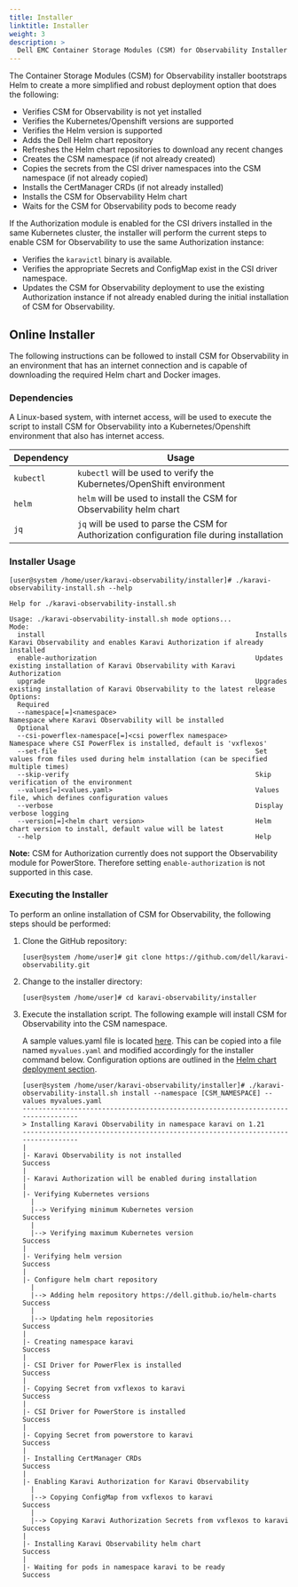 ```yaml
---
title: Installer
linktitle: Installer
weight: 3
description: >
  Dell EMC Container Storage Modules (CSM) for Observability Installer
---
```


<!--
Copyright (c) 2020 Dell Inc., or its subsidiaries. All Rights Reserved.

Licensed under the Apache License, Version 2.0 (the "License");
you may not use this file except in compliance with the License.
You may obtain a copy of the License at

    http://www.apache.org/licenses/LICENSE-2.0
-->

The Container Storage Modules (CSM) for Observability installer bootstraps Helm to create a more simplified and robust deployment option that does the following:
- Verifies CSM for Observability is not yet installed
- Verifies the Kubernetes/Openshift versions are supported
- Verifies the Helm version is supported
- Adds the Dell Helm chart repository
- Refreshes the Helm chart repositories to download any recent changes
- Creates the CSM namespace (if not already created)
- Copies the secrets from the CSI driver namespaces into the CSM namespace (if not already copied)
- Installs the CertManager CRDs (if not already installed)
- Installs the CSM for Observability Helm chart
- Waits for the CSM for Observability pods to become ready

If the Authorization module is enabled for the CSI drivers installed in the same Kubernetes cluster, the installer will perform the current steps to enable CSM for Observability to use the same Authorization instance:
- Verifies the `karavictl` binary is available.
- Verifies the appropriate Secrets and ConfigMap exist in the CSI driver namespace.
- Updates the CSM for Observability deployment to use the existing Authorization instance if not already enabled during the initial installation of CSM for Observability.

## Online Installer

The following instructions can be followed to install CSM for Observability in an environment that has an internet connection and is capable of downloading the required Helm chart and Docker images.

### Dependencies

A Linux-based system, with internet access, will be used to execute the script to install CSM for Observability into a Kubernetes/Openshift environment that also has internet access.

| Dependency            | Usage |
| --------------------- | ----- |
| `kubectl`   | `kubectl` will be used to verify the Kubernetes/OpenShift environment|
| `helm`   | `helm` will be used to install the CSM for Observability helm chart|
| `jq`     | `jq` will be used to parse the CSM for Authorization configuration file during installation|


### Installer Usage
```
[user@system /home/user/karavi-observability/installer]# ./karavi-observability-install.sh --help

Help for ./karavi-observability-install.sh

Usage: ./karavi-observability-install.sh mode options...
Mode:
  install                                                     Installs Karavi Observability and enables Karavi Authorization if already installed
  enable-authorization                                        Updates existing installation of Karavi Observability with Karavi Authorization
  upgrade                                                     Upgrades existing installation of Karavi Observability to the latest release
Options:
  Required
  --namespace[=]<namespace>                                   Namespace where Karavi Observability will be installed
  Optional
  --csi-powerflex-namespace[=]<csi powerflex namespace>       Namespace where CSI PowerFlex is installed, default is 'vxflexos'
  --set-file                                                  Set values from files used during helm installation (can be specified multiple times)
  --skip-verify                                               Skip verification of the environment
  --values[=]<values.yaml>                                    Values file, which defines configuration values
  --verbose                                                   Display verbose logging
  --version[=]<helm chart version>                            Helm chart version to install, default value will be latest
  --help                                                      Help
```

__Note:__ CSM for Authorization currently does not support the Observability module for PowerStore.  Therefore setting `enable-authorization` is not supported in this case.

### Executing the Installer

To perform an online installation of CSM for Observability, the following steps should be performed:

1. Clone the GitHub repository:
    ```
    [user@system /home/user]# git clone https://github.com/dell/karavi-observability.git
    ```

2. Change to the installer directory:
    ```
    [user@system /home/user]# cd karavi-observability/installer
    ```

3. Execute the installation script.
    The following example will install CSM for Observability into the CSM namespace.

    A sample values.yaml file is located [here](https://github.com/dell/helm-charts/blob/main/charts/karavi-observability/values.yaml). This can be copied into a file named `myvalues.yaml` and modified accordingly for the installer command below. Configuration options are outlined in the [Helm chart deployment section](../helm#configuration).
    ```
    [user@system /home/user/karavi-observability/installer]# ./karavi-observability-install.sh install --namespace [CSM_NAMESPACE] --values myvalues.yaml
    ---------------------------------------------------------------------------------
    > Installing Karavi Observability in namespace karavi on 1.21
    ---------------------------------------------------------------------------------
    |
    |- Karavi Observability is not installed                            Success
    |
    |- Karavi Authorization will be enabled during installation
    |
    |- Verifying Kubernetes versions
      |
      |--> Verifying minimum Kubernetes version                         Success
      |
      |--> Verifying maximum Kubernetes version                         Success
    |
    |- Verifying helm version                                           Success
    |
    |- Configure helm chart repository
      |
      |--> Adding helm repository https://dell.github.io/helm-charts    Success
      |
      |--> Updating helm repositories                                   Success
    |
    |- Creating namespace karavi                                        Success
    |
    |- CSI Driver for PowerFlex is installed                            Success
    |
    |- Copying Secret from vxflexos to karavi                           Success
    |
    |- CSI Driver for PowerStore is installed                           Success
    |
    |- Copying Secret from powerstore to karavi                         Success
    |
    |- Installing CertManager CRDs                                      Success
    |
    |- Enabling Karavi Authorization for Karavi Observability
      |
      |--> Copying ConfigMap from vxflexos to karavi                    Success
      |
      |--> Copying Karavi Authorization Secrets from vxflexos to karavi Success
    |
    |- Installing Karavi Observability helm chart                       Success
    |
    |- Waiting for pods in namespace karavi to be ready                 Success
    ```
